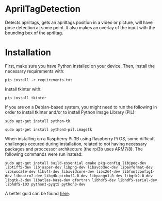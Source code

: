 # AprilTagDetection
Detects apriltags, gets an apriltags position in a video or picture, will have pose detection
at some point. It also makes an overlay of the input with the bounding box of the apriltag.

# Installation
First, make  sure you have Python installed on your device. Then, install the necessary requirements with:

```
pip install -r requirements.txt
```

Install tkinter with:

```
pip install tkinter
```

If you are on a Debian-based system, you might need to run the following in order to install tkinter and/or to install Python Image Library (PIL):

```
sudo apt-get install python-tk
```
```
sudo apt-get install python3-pil.imagetk
```

When installing on a Raspberry Pi 3B using Raspberry Pi OS, some difficult challenges occured during installation, related to not having necessary packages and proccessor architecture (the rpi3b uses ARM7/8). The following commands were run instead:

```
sudo apt-get install build-essential cmake pkg-config libjpeg-dev libtiff5-dev libjasper-dev libpng-dev libavcodec-dev libavformat-dev libswscale-dev libv4l-dev libxvidcore-dev libx264-dev libfontconfig1-dev libcairo2-dev libgdk-pixbuf2.0-dev libpango1.0-dev libgtk2.0-dev libgtk-3-dev libatlas-base-dev gfortran libhdf5-dev libhdf5-serial-dev libhdf5-103 python3-pyqt5 python3-dev
```
A better guid can be found [here](https://raspberrypi-guide.github.io/programming/install-opencv).
